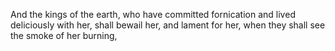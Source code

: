 And the kings of the earth, who have committed fornication and lived deliciously with her, shall bewail her, and lament for her, when they shall see the smoke of her burning,

